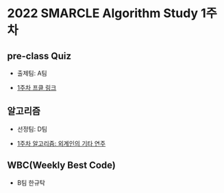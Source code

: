 # 2022 SMARCLE Algorithm Study 1주차 

## pre-class Quiz
* 출제팀: A팀
- [1주차 프클 링크](https://docs.google.com/forms/d/e/1FAIpQLSfzoZx03tf3Vbi8ujVgIB-yJdID0-JjPNDXCH7flYe1QKU0vw/viewform)

## 알고리즘
* 선정팀: D팀
- [1주차 알고리즘: 외계인의 기타 연주](https://www.acmicpc.net/problem/2841)

## WBC(Weekly Best Code)
* B팀 한규탁
